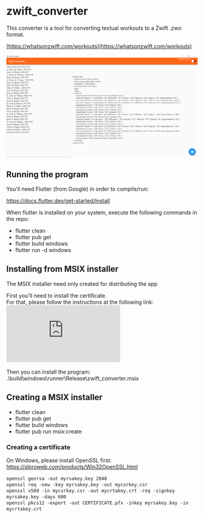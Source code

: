 # zwift_converter

This converter is a tool for converting textual workouts to a Zwift .zwo format.  

[https://whatsonzwift.com/workouts](https://whatsonzwift.com/workouts)

![](doc/Screenshot.png)

## Running the program

You'll need Flutter (from Google) in order to compile/run:

<https://docs.flutter.dev/get-started/install>

When flutter is installed on your system, execute the following commands in the repo:

- flutter clean
- flutter pub get
- flutter build windows
- flutter run -d windows

## Installing from MSIX installer

The MSIX installer need only created for distributing the app

First you'll need to install the certificate.  
For that, please follow the instructions at the following link:  
![](https://www.advancedinstaller.com/install-test-certificate-from-msix.html)

Then you can install the program:  
.\build\windows\runner\Release\zwift_converter.msix

## Creating a MSIX installer

- flutter clean
- flutter pub get
- flutter build windows
- flutter pub run msix:create

### Creating a certificate

On Windows, please install OpenSSL first:  
https://slproweb.com/products/Win32OpenSSL.html

```
openssl genrsa -out myrsakey.key 2048
openssl req -new -key myrsakey.key -out mycsrkey.csr
openssl x509 -in mycsrkey.csr -out mycrtakey.crt -req -signkey myrsakey.key -days 600
openssl pkcs12 -export -out CERTIFICATE.pfx -inkey myrsakey.key -in mycrtakey.crt
```
